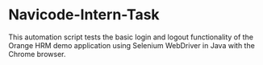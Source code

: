 # Navicode-Intern-Task
This automation script tests the basic login and logout functionality of the Orange HRM demo application using Selenium WebDriver in Java with the Chrome browser. 
